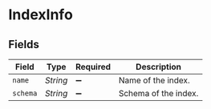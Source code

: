 # IndexInfo


## Fields

| Field                | Type                 | Required             | Description          |
| -------------------- | -------------------- | -------------------- | -------------------- |
| `name`               | *String*             | :heavy_minus_sign:   | Name of the index.   |
| `schema`             | *String*             | :heavy_minus_sign:   | Schema of the index. |